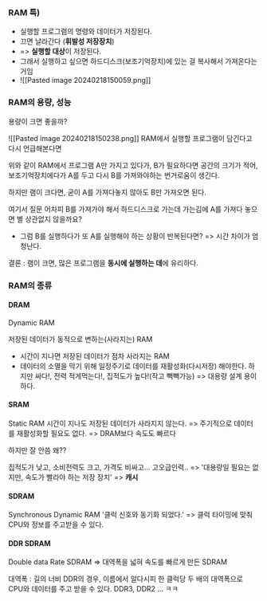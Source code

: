 ### RAM 특)

- 실행할 프로그램의 명령와 데이터가 저장된다.
- 끄면 날라간다 (**휘발성 저장장치**)
- => **실행할 대상**이 저장된다.
- 그래서 실행하고 싶으면 하드디스크(보조기억장치)에 있는 걸 복사해서 가져온다는 거임
- ![[Pasted image 20240218150059.png]]

### RAM의 용량, 성능

용량이 크면 좋을까?

![[Pasted image 20240218150238.png]]
RAM에서 실행할 프로그램이 담긴다고 다시 언급해본다면

위와 같이 RAM에서 프로그램 A만 가지고 있다가, B가 필요하다면
공간의 크기가 적어, 보조기억장치에다가 A를 두고 다시 B를 가져와야하는 번거로움이 생긴다.

하지만 램이 크다면, 굳이 A를 가져다놓지 않아도 B만 가져오면 된다.

여기서 질문
어차피 B를 가져가야 해서 하드디스크로 가는데 가는김에 A를 가져다 놓으면 별 상관없지 않을까요?
- 그럼 B를 실행하다가 또 A를 실행해야 하는 상황이 반복된다면? => 시간 차이가 엄청난다.


결론 : 램이 크면, 많은 프로그램을 **동시에 실행하는 데**에 유리하다.


### RAM의 종류

#### DRAM
Dynamic RAM

저장된 데이터가 동적으로 변하는(사라지는) RAM
- 시간이 지나면 저장된 데이터가 점차 사라지는 RAM
- 데이터의 소멸을 막기 위해 일정주기로 데이터를 재활성화(다시저장) 해야한다.
하지만 싸다!, 전력 적게먹는다!, 집적도가 높다!(작고 빽빽가능) => 대용량 설계 용이하다.


#### SRAM
Static RAM
시간이 지나도 저장된 데이터가 사라지지 않는다.
=> 주기적으로 데이터를 재활성화할 필요도 없다.
=> DRAM보다 속도도 빠르다

하지만 잘 안씀
왜??

집적도가 낮고, 소비전력도 크고, 가격도 비싸고...
고오급인력..
=> '대용량일 필요는 없지만, 속도가 빨라야 하는 저장 장치'
=> **캐시**

#### SDRAM
Synchronous Dynamic RAM
'클럭 신호와 동기화 되었다.' => 클럭 타이밍에 맞춰 CPU와 정보를 주고받을 수 있다.


#### DDR SDRAM
Double data Rate SDRAM
=> 대역폭을 넓혀 속도를 빠르게 만든 SDRAM

대역폭 : 길의 너비
DDR의 경우, 이름에서 알다시피 한 클럭당 두 배의 대역폭으로 CPU와 데이터를 주고 받을 수 있다.
DDR3, DDR2 ... ㅋㅋ

